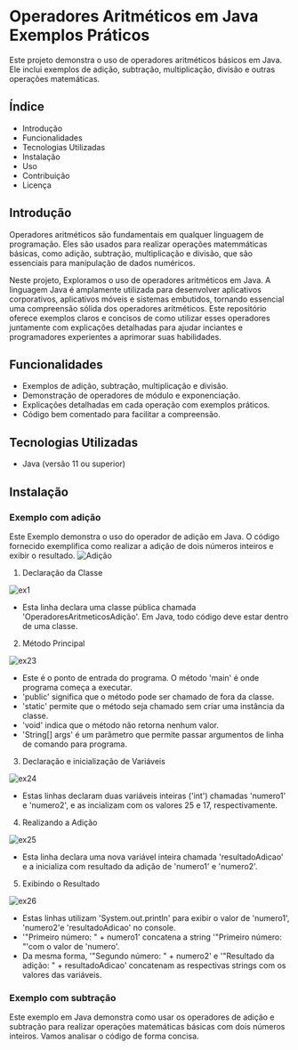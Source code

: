 # Operadores Aritméticos em Java Exemplos Práticos
Este projeto demonstra o uso de operadores aritméticos básicos em Java. Ele inclui exemplos de adição, subtração, multiplicação, divisão e outras operações matemáticas.

## Índice
- Introdução
- Funcionalidades
- Tecnologias Utilizadas
- Instalação
- Uso
- Contribuição
- Licença


## Introdução
Operadores aritméticos são fundamentais em qualquer linguagem de programação. Eles são usados para realizar operações matemmáticas básicas, como adição, subtração, multiplicação e divisão, que são essenciais para manipulação de dados numéricos.

Neste projeto, Exploramos o uso de operadores aritméticos em Java. A linguagem Java é amplamente utilizada para desenvolver aplicativos corporativos, aplicativos móveis e sistemas embutidos, tornando essencial uma compreensão sólida dos operadores aritméticos. Este repositório oferece exemplos claros e concisos de como utilizar esses operadores juntamente com explicações detalhadas para ajudar inciantes e programadores experientes a aprimorar suas habilidades.

## Funcionalidades
- Exemplos de adição, subtração, multiplicação e divisão.
- Demonstração de operadores de módulo e exponenciação.
- Explicações detalhadas em cada operação com exemplos práticos.
- Código bem comentado para facilitar a compreensão.

## Tecnologias Utilizadas
- Java (versão 11 ou superior)


## Instalação



### Exemplo com adição
Este Exemplo demonstra o uso do operador de adição em Java. O código fornecido exemplifica como realizar a adição de dois números inteiros e exibir o resultado.
![Adição](https://github.com/user-attachments/assets/95c7a426-42b1-4bea-a4c9-deb61c4ac344)
1. Declaração da Classe

![ex1](https://github.com/user-attachments/assets/65688cde-7701-482e-941c-c84ed0bd65b4)

- Esta linha declara uma classe pública chamada 'OperadoresAritmeticosAdição'. Em Java, todo código deve estar dentro de uma classe.

2. Método Principal

  ![ex23](https://github.com/user-attachments/assets/4ae7052b-0423-4964-bb4d-d849014dfce6)

- Este é o ponto de entrada do programa. O método 'main' é onde programa começa a executar.
- 'public' significa que o método pode ser chamado de fora da classe.
- 'static' permite que o método seja chamado sem criar uma instância da classe.
- 'void' indica que o método não retorna nenhum valor.
- 'String[] args' é um parâmetro que permite passar argumentos de linha de comando para programa.

3. Declaração e inicialização de Variáveis
   
![ex24](https://github.com/user-attachments/assets/ba620423-2a24-46fd-8c1e-8e63181c58b2)
- Estas linhas declaram duas variáveis inteiras ('int') chamadas 'numero1' e 'numero2', e as incializam com os valores 25 e 17, respectivamente.


4. Realizando a Adição
   
![ex25](https://github.com/user-attachments/assets/7a2e1cfa-2c37-479d-b661-5b690629424a)
- Esta linha declara uma nova variável inteira chamada 'resultadoAdicao' e a inicializa com resultado da adição de 'numero1' e 'numero2'.

5. Exibindo o Resultado

![ex26](https://github.com/user-attachments/assets/c480c3dd-1ceb-4fae-9a0c-849fc61c94a7)

- Estas linhas utilizam 'System.out.println' para exibir o valor de 'numero1', 'numero2'e 'resultadoAdicao' no console.
- '"Primeiro número: " + numero1' concatena a string '"Primeiro número: "'com o valor de 'numero'.
- Da mesma forma, '"Segundo número: " + numero2' e '"Resultado da adição: " + resultadoAdicao' concatenam as respectivas strings com os valores das variáveis.


### Exemplo com subtração
Este exemplo em Java demonstra como usar os operadores de adição e subtração para realizar operações matemáticas básicas com dois números inteiros. Vamos analisar o código de forma concisa.


